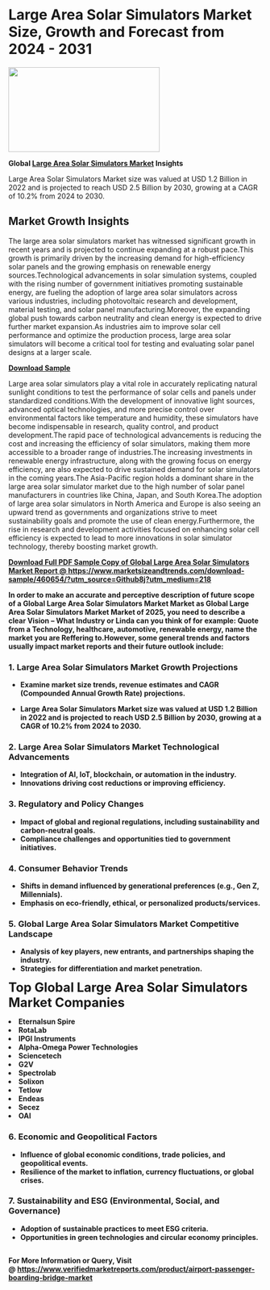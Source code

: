 <H1>Large Area Solar Simulators Market Size, Growth and Forecast from 2024 - 2031</H1><img class="aligncenter size-medium wp-image-584254" src="https://thirdeyenews.in/wp-content/uploads/2024/09/Global-Market-Research-300x168.jpeg" alt="" width="300" height="168" /><p><strong>Global&nbsp;<a href="https://www.marketsizeandtrends.com/download-sample/460654/?utm_source=Github8j?utm_medium=218">Large Area Solar Simulators Market</a> Insights</strong></p><p>Large Area Solar Simulators Market size was valued at USD 1.2 Billion in 2022 and is projected to reach USD 2.5 Billion by 2030, growing at a CAGR of 10.2% from 2024 to 2030.</p><p><h2>Market Growth Insights</h2> <p>The large area solar simulators market has witnessed significant growth in recent years and is projected to continue expanding at a robust pace.This growth is primarily driven by the increasing demand for high-efficiency solar panels and the growing emphasis on renewable energy sources.Technological advancements in solar simulation systems, coupled with the rising number of government initiatives promoting sustainable energy, are fueling the adoption of large area solar simulators across various industries, including photovoltaic research and development, material testing, and solar panel manufacturing.Moreover, the expanding global push towards carbon neutrality and clean energy is expected to drive further market expansion.As industries aim to improve solar cell performance and optimize the production process, large area solar simulators will become a critical tool for testing and evaluating solar panel designs at a larger scale.</p> <p><strong><a href="#">Download Sample</a></strong></p> <p>Large area solar simulators play a vital role in accurately replicating natural sunlight conditions to test the performance of solar cells and panels under standardized conditions.With the development of innovative light sources, advanced optical technologies, and more precise control over environmental factors like temperature and humidity, these simulators have become indispensable in research, quality control, and product development.The rapid pace of technological advancements is reducing the cost and increasing the efficiency of solar simulators, making them more accessible to a broader range of industries.The increasing investments in renewable energy infrastructure, along with the growing focus on energy efficiency, are also expected to drive sustained demand for solar simulators in the coming years.The Asia-Pacific region holds a dominant share in the large area solar simulator market due to the high number of solar panel manufacturers in countries like China, Japan, and South Korea.The adoption of large area solar simulators in North America and Europe is also seeing an upward trend as governments and organizations strive to meet sustainability goals and promote the use of clean energy.Furthermore, the rise in research and development activities focused on enhancing solar cell efficiency is expected to lead to more innovations in solar simulator technology, thereby boosting market growth.<p><strong><a href="#"></p><p><span class=""><strong>Download Full PDF Sample Copy of Global Large Area Solar Simulators Market Report</strong> @ <a href="https://www.marketsizeandtrends.com/download-sample/460654/?utm_source=Github8j?utm_medium=218" target="_blank">https://www.marketsizeandtrends.com/download-sample/460654/?utm_source=Github8j?utm_medium=218</a></span></p><p>In order to make an accurate and perceptive description of future scope of a Global&nbsp;Large Area Solar Simulators Market Market as Global&nbsp;Large Area Solar Simulators Market Market of 2025, you need to describe a clear Vision &ndash; What Industry or Linda can you think of for example: Quote from a Technology, healthcare, automotive, renewable energy, name the market you are Reffering to.However, some general trends and factors usually impact market reports and their future outlook include:</p><h3>1.&nbsp;<strong>Large Area Solar Simulators Market Growth Projections</strong></h3><ul><li>Examine market size trends, revenue estimates and CAGR (Compounded Annual Growth Rate) projections.</li><li><p>Large Area Solar Simulators Market size was valued at USD 1.2 Billion in 2022 and is projected to reach USD 2.5 Billion by 2030, growing at a CAGR of 10.2% from 2024 to 2030.</p></li></ul><h3>2.&nbsp;<strong>Large Area Solar Simulators Market Technological Advancements</strong></h3><ul><li>Integration of AI, IoT, blockchain, or automation in the industry.</li><li>Innovations driving cost reductions or improving efficiency.</li></ul><h3>3.&nbsp;<strong>Regulatory and Policy Changes</strong></h3><ul><li>Impact of global and regional regulations, including sustainability and carbon-neutral goals.</li><li>Compliance challenges and opportunities tied to government initiatives.</li></ul><h3>4.&nbsp;<strong>Consumer Behavior Trends</strong></h3><ul><li>Shifts in demand influenced by generational preferences (e.g., Gen Z, Millennials).</li><li>Emphasis on eco-friendly, ethical, or personalized products/services.</li></ul><h3>5.&nbsp;<strong>Global Large Area Solar Simulators Market Competitive Landscape</strong></h3><ul><li>Analysis of key players, new entrants, and partnerships shaping the industry.</li><li>Strategies for differentiation and market penetration.</li></ul><p data-pm-slice="1 1 []"><span style="color: inherit; font-family: inherit; font-size: 25px;">Top Global Large Area Solar Simulators Market Companies</span></p><div class="" data-test-id=""><p><li>Eternalsun Spire</li><li> RotaLab</li><li> IPGI Instruments</li><li> Alpha-Omega Power Technologies</li><li> Sciencetech</li><li> G2V</li><li> Spectrolab</li><li> Solixon</li><li> Tetlow</li><li> Endeas</li><li> Secez</li><li> OAI</li></p></div><h3>6.&nbsp;<strong>Economic and Geopolitical Factors</strong></h3><ul><li>Influence of global economic conditions, trade policies, and geopolitical events.</li><li>Resilience of the market to inflation, currency fluctuations, or global crises.</li></ul><h3>7.&nbsp;<strong>Sustainability and ESG (Environmental, Social, and Governance)</strong></h3><ul><li>Adoption of sustainable practices to meet ESG criteria.</li><li>Opportunities in green technologies and circular economy principles.</li></ul><h2><strong style="font-size: 14px;">For More Information or Query, Visit @&nbsp;</strong><a style="background-color: #ffffff; font-size: 14px;" href="https://www.marketsizeandtrends.com/report/large-area-solar-simulators-market/" target="_blank">https://www.verifiedmarketreports.com/product/airport-passenger-boarding-bridge-market</a></h2>